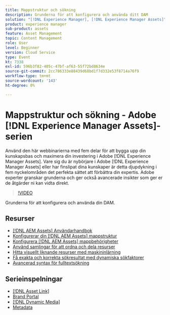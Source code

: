 ```yaml
---
title: Mappstruktur och sökning
description: Grunderna för att konfigurera och använda ditt DAM
solution: "[!DNL Experience Manager], [!DNL Experience Manager Assets]"
product: experience manager
sub-product: assets
feature: Asset Management
topic: Content Management
role: User
level: Beginner
version: Cloud Service
type: Event
kt: 7338
exl-id: 596b3f82-405c-47bf-af63-55f72bd8634e
source-git-commit: 2cc786333e88439d68bd1f7d332e53f8714a76f9
workflow-type: tm+mt
source-wordcount: '143'
ht-degree: 0%

---
```


# Mappstruktur och sökning - Adobe [!DNL Experience Manager Assets]-serien

Använd den här webbinarierna med fem delar för att bygga upp din kunskapsbas och maximera din investering i Adobe [!DNL Experience Manager Assets]. Vare sig du är nybörjare i Adobe [!DNL Experience Manager Assets] eller har finslipat dina kunskaper är detta djupdykning i fem nyckelområden det perfekta sättet att förbättra din expertis. Adobe experter granskar grunderna och ger också avancerade insikter som ger er de åtgärder ni kan vidta direkt.

>[!VIDEO](https://video.tv.adobe.com/v/332135/?quality=12&learn=on&hidetitle=true)

Grunderna för att konfigurera och använda din DAM.

## Resurser

* [[!DNL AEM Assets] Användarhandbok](https://experienceleague.adobe.com/en/docs/experience-manager-65/content/assets/assets)
* [Konfigurerar din [!DNL AEM Assets] mappstruktur](https://experienceleague.adobe.com/en/docs/experience-manager-learn/assets/configuring/baseline-folders)
* [Konfigurera [!DNL AEM Assets] mappbehörigheter](https://experienceleague.adobe.com/en/docs/experience-manager-learn/assets/configuring/baseline-permissions)
* [Använd samlingar för att ordna och dela resurser](https://experienceleague.adobe.com/en/docs/experience-manager-learn/assets/search-and-discovery/collections)
* [Hitta visuellt liknande resurser med maskininlärning](https://experienceleague.adobe.com/en/docs/experience-manager-learn/assets/search-and-discovery/search)
* [Få exakta och korrekta sökresultat med dynamiska sökfaktorer](https://experienceleague.adobe.com/en/docs/experience-manager-learn/assets/search-and-discovery/search)
* [Avancerad syntax för fulltextsökning](https://experienceleague.adobe.com/en/docs/experience-manager-64/assets/using/gql-search#using)

## Serieinspelningar

* [[!DNL Asset Link]](asset-link.md)
* [Brand Portal](brand-portal.md)
* [[!DNL Dynamic Media]](dynamic-media.md)
* [Metadata](metadata.md)
